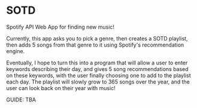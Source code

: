 # SOTD
Spotify API Web App for finding new music! 

Currently, this app asks you to pick a genre, then creates a SOTD playlist, then adds 5 songs from that genre to it using Spotify's recommendation engine. 

Eventually, I hope to turn this into a program that will allow a user to enter keywords describing their day, and gives 5 song recommendations based on these keywords, with the user finally choosing one to add to the playlist each day. The playlist will slowly grow to 365 songs over the year, and the user can look back on their year with music!

GUIDE: TBA
